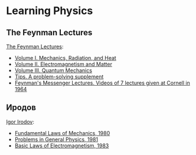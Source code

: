 # Learning Physics

## The Feynman Lectures

[The Feynman Lectures](https://www.feynmanlectures.caltech.edu/):

* [Volume I.  Mechanics, Radiation, and Heat](https://www.feynmanlectures.caltech.edu/I_toc.html)
* [Volume II. Electromagnetism and Matter](https://www.feynmanlectures.caltech.edu/II_toc.html)
* [Volume III. Quantum Mechanics](https://www.feynmanlectures.caltech.edu/III_toc.html)
* [Tips. A problem-solving supplement](https://www.feynmanlectures.caltech.edu/TIPS_toc.html)
* [Feynman's Messenger Lectures.  Videos of 7 lectures given at Cornell in 1964](https://www.feynmanlectures.caltech.edu/messenger.html)

## Иродов

[Igor Irodov](https://en.wikipedia.org/wiki/Igor_Irodov):

* [Fundamental Laws of Mechanics, 1980](https://archive.org/details/IrodovMechanics)
* [Problems in General Physics, 1981](https://archive.org/details/IrodovProblemsInGeneralPhysics)
* [Basic Laws of Electromagnetism, 1983](https://archive.org/details/IrodovBasicLawsOfElectromagnetism)
